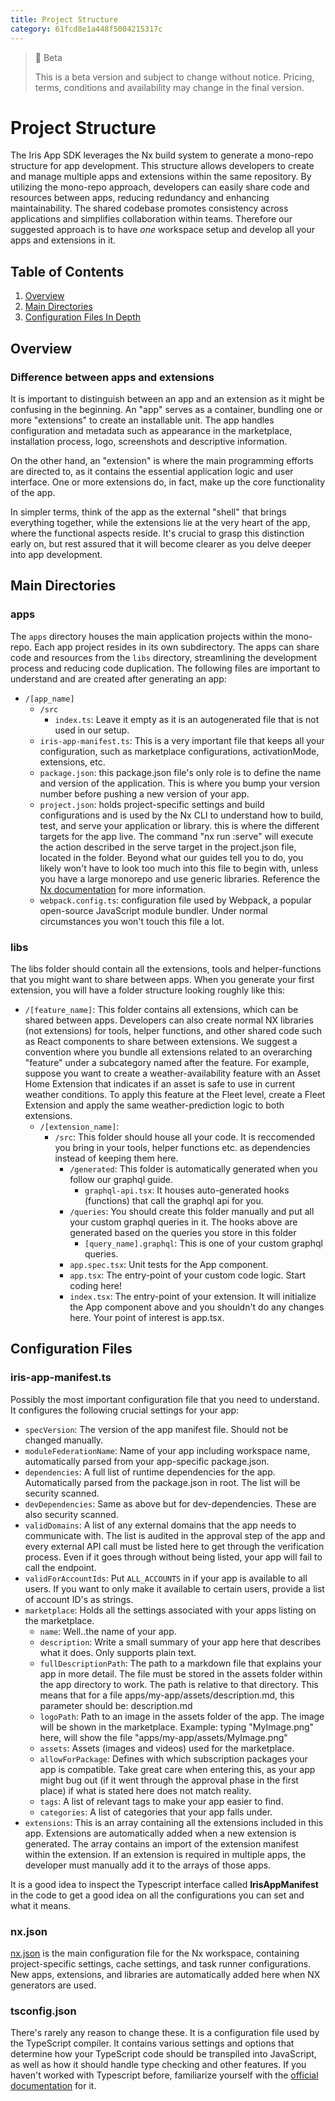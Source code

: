 ```yaml
---
title: Project Structure
category: 61fcd8e1a448f5004215317c
---
```


> 🚧 Beta
> 
> This is a beta version and subject to change without notice. Pricing, terms, conditions and availability may change in the final version.

# Project Structure
The Iris App SDK leverages the Nx build system to generate a mono-repo structure for app development. This structure allows developers to create and manage multiple apps and extensions within the same repository. By utilizing the mono-repo approach, developers can easily share code and resources between apps, reducing redundancy and enhancing maintainability. The shared codebase promotes consistency across applications and simplifies collaboration within teams. Therefore our suggested approach is to have *one* workspace setup and develop all your apps and extensions in it.

## Table of Contents
1. [Overview](#overview)
2. [Main Directories](#main-directories)
3. [Configuration Files In Depth](#configuration-files)

## Overview
### Difference between apps and extensions
It is important to distinguish between an app and an extension as it might be confusing in the beginning.
An "app" serves as a container, bundling one or more "extensions" to create an installable unit. The app handles configuration and metadata such as appearance in the marketplace, installation process, logo, screenshots and descriptive information.

On the other hand, an "extension" is where the main programming efforts are directed to, as it contains the essential application logic and user interface. One or more extensions do, in fact, make up the core functionality of the app.

In simpler terms, think of the app as the external "shell" that brings everything together, while the extensions lie at the very heart of the app, where the functional aspects reside. It's crucial to grasp this distinction early on, but rest assured that it will become clearer as you delve deeper into app development.

[comment]: <Should put an illustration that depicts the above in a simple manner>

## Main Directories
[comment]: <Visual representation of the structure (tree diagram or screenshot)>

### apps
The `apps` directory houses the main application projects within the mono-repo. Each app project resides in its own subdirectory. The apps can share code and resources from the `libs` directory, streamlining the development process and reducing code duplication. The following files are important to understand and are created after generating an app:
- `/[app_name]`
    - `/src`
        - `index.ts`: Leave it empty as it is an autogenerated file that is not used in our setup. 
    - `iris-app-manifest.ts`: This is a very important file that keeps all your configuration, such as marketplace configurations, activationMode, extensions, etc.
    - `package.json`: this package.json file's only role is to define the name and version of the application. This is where you bump your version number before pushing a new version of your app.
    - `project.json`: holds project-specific settings and build configurations and is used by the Nx CLI to understand how to build, test, and serve your application or library. this is where the different targets for the app live. The command "nx run <AppName>:serve" will execute the action described in the serve target in the project.json file, located in the <AppName> folder. Beyond what our guides tell you to do, you likely won't have to look too much into this file to begin with, unless you have a large monorepo and use generic libraries.  Reference the [Nx documentation](https://nx.dev/reference/project-configuration) for more information.
    - `webpack.config.ts`: configuration file used by Webpack, a popular open-source JavaScript module bundler. Under normal circumstances you won't touch this file a lot.

### libs
The libs folder should contain all the extensions, tools and helper-functions that you might want to share between apps. When you generate your first extension, you will have a folder structure looking roughly like this:
- `/[feature_name]`: This folder contains all extensions, which can be shared between apps. Developers can also create normal NX libraries (not extensions) for tools, helper functions, and other shared code such as React components to share between extensions. We suggest a convention where you bundle all extensions related to an overarching "feature" under a subcategory named after the feature. For example, suppose you want to create a weather-availability feature with an Asset Home Extension that indicates if an asset is safe to use in current weather conditions. To apply this feature at the Fleet level, create a Fleet Extension and apply the same weather-prediction logic to both extensions.
    - `/[extension_name]`:
        - `/src`: This folder should house all your code. It is reccomended you bring in your tools, helper functions etc. as dependencies instead of keeping them here.
            - `/generated`: This folder is automatically generated when you follow our graphql guide.
                - `graphql-api.tsx`: It houses auto-generated hooks (functions) that call the graphql api for you.
            - `/queries`: You should create this folder manually and put all your custom graphql queries in it. The hooks above are generated based on the queries you store in this folder
                - `[query_name].graphql`: This is one of your custom graphql queries.
            - `app.spec.tsx`: Unit tests for the App component.
            - `app.tsx`: The entry-point of your custom code logic. Start coding here!
            - `index.tsx`: The entry-point of your extension. It will initialize the App component above and you shouldn't do any changes here. Your point of interest is app.tsx.




## Configuration Files
### iris-app-manifest.ts
Possibly the most important configuration file that you need to understand.
It configures the following crucial settings for your app:
-  `specVersion`: The version of the app manifest file. Should not be changed manually. 
- `moduleFederationName`: Name of your app including workspace name, automatically parsed from your app-specific package.json.
- `dependencies`: A full list of runtime dependencies for the app. Automatically parsed from the package.json in root. The list will be security scanned.
- `devDependencies`: Same as above but for dev-dependencies. These are also security scanned.
- `validDomains`: A list of any external domains that the app needs to communicate with. The list is audited in the approval step of the app and every external API call must be listed here to get through the verification process. Even if it goes through without being listed, your app will fail to call the endpoint.
- `validForAccountIds`: Put `ALL_ACCOUNTS` in if your app is available to all users. If you want to only make it available to certain users, provide a list of account ID's as strings.
- `marketplace`: Holds all the settings associated with your apps listing on the marketplace.
    - `name`: Well..the name of your app.
    - `description`: Write a small summary of your app here that describes what it does. Only supports plain text.
    - `fullDescriptionPath`: The path to a markdown file that explains your app in more detail. The file must be stored in the assets folder within the app directory to work. The path is relative to that directory. This means that for a file apps/my-app/assets/description.md, this parameter should be: description.md
    - `logoPath`: Path to an image in the assets folder of the app. The image will be shown in the marketplace. Example: typing "MyImage.png" here, will show the file "apps/my-app/assets/MyImage.png"
    - `assets`: Assets (images and videos) used for the marketplace.
    - `allowForPackage`: Defines with which subscription packages your app is compatible. Take great care when entering this, as your app might bug out (if it went through the approval phase in the first place) if what is stated here does not match reality.
    - `tags`: A list of relevant tags to make your app easier to find.
    - `categories`: A list of categories that your app falls under.
- `extensions`: This is an array containing all the extensions included in this app.
Extensions are automatically added when a new extension is generated.
The array contains an import of the extension manifest within the extension.
If an extension is required in multiple apps, the developer must manually add it to the arrays of those apps.

It is a good idea to inspect the Typescript interface called **IrisAppManifest** in the code to get a good idea on all the configurations you can set and what it means.

### nx.json
[nx.json](https://nx.dev/reference/nx-json#nx.json) is the main configuration file for the Nx workspace, containing project-specific settings, cache settings, and task runner configurations.
New apps, extensions, and libraries are automatically added here when NX generators are used.

### tsconfig.json
There's rarely any reason to change these. It is a configuration file used by the TypeScript compiler. It contains various settings and options
that determine how your TypeScript code should be transpiled into JavaScript, 
as well as how it should handle type checking and other features.
If you haven't worked with Typescript before, familiarize yourself with the [official documentation](https://www.typescriptlang.org/docs/) for it. 